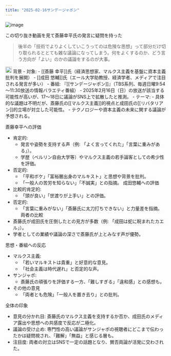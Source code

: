 ```yaml
---
title: "2025-02-16サンデージャポン"
---
```


![image](https://gyazo.com/e11c5710a7e2bf096fa27d9196aaf65d/thumb/1000)

この切り抜き動画を見て斎藤幸平氏の発言に疑問を持った
> 後半の「技術でよりよくしていこうってのは危険な思想」って部分だけ切り取られるととても雑な議論になってしまう。何をよくするのか、どう言う方向が「よい」のかの議論をするのが大事。

<img src='https://scrapbox.io/api/pages/nishio/grok/icon' alt='grok.icon' height="19.5"/>
背景
- 対象:
    - [[斎藤 幸平]]氏（経済思想家、マルクス主義を基盤に資本主義批判を展開）
    - [[成田 悠輔]]氏（エール大学助教授、経済学者、メディアで注目される発言が多い）
- 番組: 『[[サンデージャポン]]』（TBS系列、毎週日曜9:54～11:30放送の情報バラエティ番組）
    - 2025年2月16日（日）の放送が該当する可能性が高いが、17～18日に議論がSNS上で拡散したと推測。
- テーマ:
    - 具体的な議題は不明だが、斎藤氏の[[マルクス主義]]的視点と成田氏の[[リバタリアン]]的立場が対立した可能性。
    - テクノロジーや資本主義の未来に関する議論が予想される。

斎藤幸平への評価
- 肯定的:
    - 発言や姿勢を支持する声（例: 「よく言ってくれた」「言葉に重みがある」）。
    - 学歴（ベルリン自由大学等）やマルクス主義の若手論客としての希少性を評価。
- 否定的:
    - 「平和ボケ」「富裕層出身のマルキスト」と思想や背景を批判。
    - 「一般人の苦労を知らない」「不誠実」との指摘。
成田悠輔への評価
- 比較的肯定的:
    - 「頭が良い」「世渡りが上手い」との評価。
- 否定的:
    - 「言葉に重みがない」「斎藤氏に太刀打ちできない」と力量差を指摘。
両者の比較
- 斎藤氏が成田氏を圧倒したとの見方が多数（例: 「成田は蛇に睨まれたカエル」）。
- 学者としての業績や議論の深さで斎藤氏が上とみなす声が優勢。

思想・番組への反応
- マルクス主義:
    - 「若いマルキストは貴重」と好意的な意見。
    - 「社会主義は時代遅れ」と否定的な声。
- サンジャポ:
    - 斎藤氏の頑張りを評価する一方、「難しすぎる」「違和感」との感想も。
- その他の意見
    - 「両者とも危険」「一般人を置き去り」との批判。

全体の印象
- 意見の分かれ目: 斎藤氏のマルクス主義を支持するか否か、成田氏のメディア露出や思想への共感度で反応が二極化。
- 議論の受け止め: 専門性の高い議論がサンジャポの視聴者にどこまで伝わったかは疑問視され、「難解」「無益」と感じる層も。
- 注目度: 両者の対立はSNSで一定の話題となり、賛否両論が活発に交わされた。
